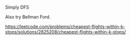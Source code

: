 Simply DFS

Also try Bellman Ford.

https://leetcode.com/problems/cheapest-flights-within-k-stops/solutions/2825208/cheapest-flights-within-k-stops/
